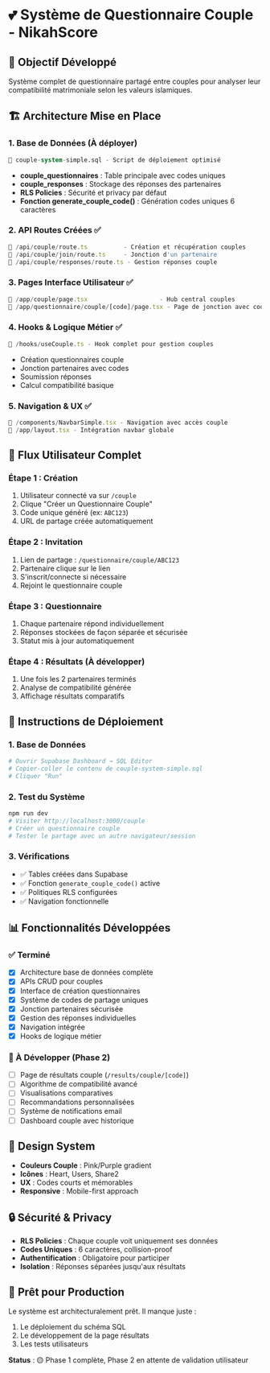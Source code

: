 # 💕 Système de Questionnaire Couple - NikahScore

## 🎯 Objectif Développé
Système complet de questionnaire partagé entre couples pour analyser leur compatibilité matrimoniale selon les valeurs islamiques.

## 🏗️ Architecture Mise en Place

### 1. Base de Données (À déployer)
```sql
📁 couple-system-simple.sql - Script de déploiement optimisé
```
- **couple_questionnaires** : Table principale avec codes uniques
- **couple_responses** : Stockage des réponses des partenaires  
- **RLS Policies** : Sécurité et privacy par défaut
- **Fonction generate_couple_code()** : Génération codes uniques 6 caractères

### 2. API Routes Créées ✅
```typescript
📁 /api/couple/route.ts          - Création et récupération couples
📁 /api/couple/join/route.ts     - Jonction d'un partenaire
📁 /api/couple/responses/route.ts - Gestion réponses couple
```

### 3. Pages Interface Utilisateur ✅
```typescript  
📁 /app/couple/page.tsx                    - Hub central couples
📁 /app/questionnaire/couple/[code]/page.tsx - Page de jonction avec code
```

### 4. Hooks & Logique Métier ✅
```typescript
📁 /hooks/useCouple.ts - Hook complet pour gestion couples
```
- Création questionnaires couple
- Jonction partenaires avec codes
- Soumission réponses
- Calcul compatibilité basique

### 5. Navigation & UX ✅ 
```typescript
📁 /components/NavbarSimple.tsx - Navigation avec accès couple
📁 /app/layout.tsx - Intégration navbar globale
```

## 🔄 Flux Utilisateur Complet

### Étape 1 : Création 
1. Utilisateur connecté va sur `/couple`
2. Clique "Créer un Questionnaire Couple"
3. Code unique généré (ex: `ABC123`)
4. URL de partage créée automatiquement

### Étape 2 : Invitation
1. Lien de partage : `/questionnaire/couple/ABC123`
2. Partenaire clique sur le lien 
3. S'inscrit/connecte si nécessaire
4. Rejoint le questionnaire couple

### Étape 3 : Questionnaire
1. Chaque partenaire répond individuellement
2. Réponses stockées de façon séparée et sécurisée
3. Statut mis à jour automatiquement

### Étape 4 : Résultats (À développer)
1. Une fois les 2 partenaires terminés
2. Analyse de compatibilité générée
3. Affichage résultats comparatifs

## 🚀 Instructions de Déploiement

### 1. Base de Données
```bash
# Ouvrir Supabase Dashboard → SQL Editor
# Copier-coller le contenu de couple-system-simple.sql
# Cliquer "Run"
```

### 2. Test du Système  
```bash
npm run dev
# Visiter http://localhost:3000/couple
# Créer un questionnaire couple
# Tester le partage avec un autre navigateur/session
```

### 3. Vérifications
- ✅ Tables créées dans Supabase
- ✅ Fonction `generate_couple_code()` active
- ✅ Politiques RLS configurées
- ✅ Navigation fonctionnelle

## 📊 Fonctionnalités Développées

### ✅ Terminé
- [x] Architecture base de données complète
- [x] APIs CRUD pour couples  
- [x] Interface de création questionnaires
- [x] Système de codes de partage uniques
- [x] Jonction partenaires sécurisée
- [x] Gestion des réponses individuelles
- [x] Navigation intégrée
- [x] Hooks de logique métier

### 🚧 À Développer (Phase 2)
- [ ] Page de résultats couple (`/results/couple/[code]`)
- [ ] Algorithme de compatibilité avancé
- [ ] Visualisations comparatives
- [ ] Recommandations personnalisées
- [ ] Système de notifications email
- [ ] Dashboard couple avec historique

## 🎨 Design System
- **Couleurs Couple** : Pink/Purple gradient  
- **Icônes** : Heart, Users, Share2
- **UX** : Codes courts et mémorables
- **Responsive** : Mobile-first approach

## 🔒 Sécurité & Privacy
- **RLS Policies** : Chaque couple voit uniquement ses données
- **Codes Uniques** : 6 caractères, collision-proof
- **Authentification** : Obligatoire pour participer
- **Isolation** : Réponses séparées jusqu'aux résultats

## 📱 Prêt pour Production
Le système est architecturalement prêt. Il manque juste :
1. Le déploiement du schéma SQL
2. Le développement de la page résultats
3. Les tests utilisateurs

**Status** : 🟡 Phase 1 complète, Phase 2 en attente de validation utilisateur
